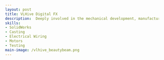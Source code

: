 ```yaml
---
layout: post
title: VLHive Digital FX
description:  Deeply involved in the mechanical development, manufacturing planning, and approbations of this next-generation luminaire. Named inventor on a patent-pending technology from this project.
skills: 
- SolidWorks
- Casting
- Electrical Wiring
- Motors
- Testing
main-image: /vlhive_beautybeam.png
---
```

